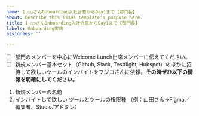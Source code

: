 ```yaml
---
name: 1.○○さんOnboarding入社合意からDay1まで【部門長】
about: Describe this issue template's purpose here.
title: 1.○○さんOnboarding入社合意からDay1まで【部門長】
labels: Onboarding実施
assignees: ''

---
```


- [ ] 部門のメンバーを中心にWelcome Lunch出席メンバーに伝えてください。
- [ ] 新規メンバー基本セット（Github, Slack, Testflight, Hubspot）のほかに招待して欲しいツールのインバイトをフジコさんに依頼。**その時ぜひ以下の情報を明確にしてください。**

1. 新規メンバーの名前
2. インバイトして欲しい ツールとツールの権限種
（例：山田さん→Figma／編集者、Studio/アドミン）
